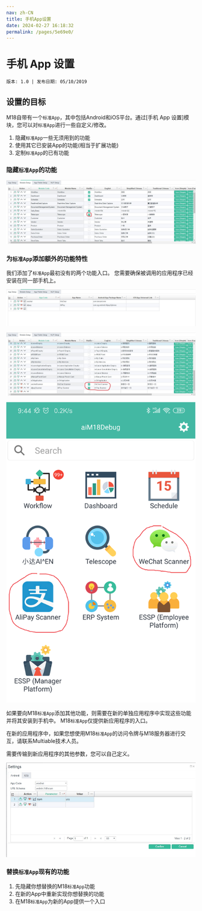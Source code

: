 ```yaml
---
nav: zh-CN
title: 手机App设置
date: 2024-02-27 16:18:32
permalink: /pages/5e69e0/
---
```


# 手机 App 设置
`版本: 1.0 | 发布日期: 05/10/2019`


## 设置的目标

M18自带有一个`标准App`，其中包括Android和iOS平台。通过[手机 App 设置]模块，您可以对`标准App`进行一些自定义/修改。

1. 隐藏`标准App`一些无须用到的功能
2. 使用其它已安装App的功能(相当于扩展功能)
3. 定制`标准App`的已有功能

### 隐藏`标准App`的功能

![mp01](/assets/mp01.jpg)

### 为`标准App`添加额外的功能特性

我们添加了`标准App`最初没有的两个功能入口。
您需要确保被调用的应用程序已经安装在同一部手机上。

![mp04](/assets/mp04.jpg)

![mp03](/assets/mp03.jpg)

![mp02](/assets/mp02.png)

如果要向M18`标准App`添加其他功能，则需要在新的单独应用程序中实现这些功能并将其安装到手机中。 M18`标准App`仅提供新应用程序的入口。

在新的应用程序中，如果您想使用M18`标准App`的访问令牌与M18服务器进行交互，请联系Multiable技术人员。

需要传输到新应用程序的其他参数，您可以自己定义。

![mp05](/assets/mp05.jpg)

### 替换`标准App`现有的功能

1. 先隐藏你想替换的M18`标准App`功能
2. 在新的App中重新实现你想替换的功能
3. 在M18`标准App`为新的App提供一个入口